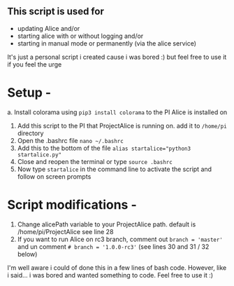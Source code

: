 ## This script is used for 
- updating Alice and/or
- starting alice with or without logging and/or
- starting in manual mode or permanently (via the alice service)

It's just a personal script i created cause i was bored :) but feel free to use it if you feel the urge

# Setup -


a. Install colorama using ``` pip3 install colorama ``` to the PI Alice is installed on

1. Add this script to the PI that ProjectAlice is running on. add it to ``` /home/pi ``` directory
2. Open the .bashrc file ``` nano ~/.bashrc ```
3. Add this to the bottom of the file ``` alias startalice="python3 startalice.py" ```
4. Close and reopen the terminal or type ``` source .bashrc ```
5. Now type ``` startalice ``` in the command line to activate the script and follow on screen prompts

# Script modifications -
1. Change alicePath variable to your ProjectAlice path. default is /home/pi/ProjectAlice see line 28
2. If you want to run Alice on rc3 branch, comment out  ``` branch = 'master' ``` and un comment ``` # branch = '1.0.0-rc3' ```
    (see lines 30 and 31 / 32 below)
    
I'm well aware i could of done this in a few lines of bash code. However, like i said... i was bored and wanted something to code. Feel free to use it :)
